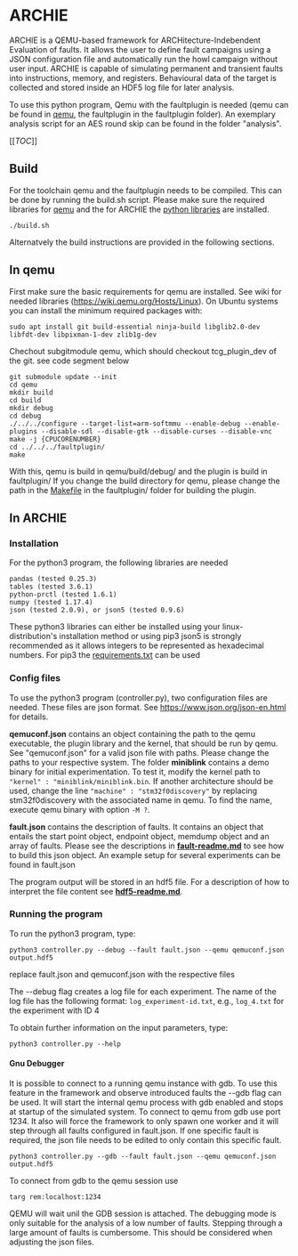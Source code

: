 # ARCHIE

ARCHIE is a QEMU-based framework for ARCHitecture-Indebendent Evaluation of faults.
It allows the user to define fault campaigns using a JSON configuration file and automatically run the howl campaign without user input.
ARCHIE is capable of simulating permanent and transient faults into instructions, memory, and registers.
Behavioural data of the target is collected and stored inside an HDF5 log file for later analysis.

To use this python program, Qemu with the faultplugin is needed (qemu can be found in [qemu](https://github.com/tibersam/archie-qemu), the faultplugin in the faultplugin folder).
An exemplary analysis script for an AES round skip can be found in the folder "analysis".

[[_TOC_]]

## Build

For the toolchain qemu and the faultplugin needs to be compiled. This can be done by running the build.sh script.
Please make sure the required libraries for [qemu](https://wiki.qemu.org/Hosts/Linux) and the for ARCHIE the [python libraries](#installation) are installed.
```
./build.sh
```
Alternatvely the build instructions are provided in the following sections.

## In qemu

First make sure the basic requirements for qemu are installed. See wiki for needed libraries (https://wiki.qemu.org/Hosts/Linux).
On Ubuntu systems you can install the minimum required packages with:
```
sudo apt install git build-essential ninja-build libglib2.0-dev libfdt-dev libpixman-1-dev zlib1g-dev
```

Chechout subgitmodule qemu, which should checkout tcg_plugin_dev of the git. see code segment below

```
git submodule update --init
cd qemu
mkdir build
cd build
mkdir debug
cd debug
./../../configure --target-list=arm-softmmu --enable-debug --enable-plugins --disable-sdl --disable-gtk --disable-curses --disable-vnc
make -j {CPUCORENUMBER}
cd ../../../faultplugin/
make
```

With this, qemu is build in qemu/build/debug/ and the plugin is build in faultplugin/
If you change the build directory for qemu, please change the path in the [Makefile](faultplugin/Makefile) in the faultplugin/ folder for building the plugin.

## In ARCHIE

### Installation

For the python3 program, the following libraries are needed
```
pandas (tested 0.25.3)
tables (tested 3.6.1)
python-prctl (tested 1.6.1)
numpy (tested 1.17.4)
json (tested 2.0.9), or json5 (tested 0.9.6)
```
These python3 libraries can either be installed using your linux-distribution's installation method or using pip3 
json5 is strongly recommended as it allows integers to be represented as hexadecimal numbers.
For pip3 the [requirements.txt](requirements.txt) can be used
### Config files

To use the python3 program (controller.py), two configuration files are needed. These files are json format. See https://www.json.org/json-en.html for details.

**qemuconf.json** contains an object containing the path to the qemu executable, the plugin library and the kernel, that should be run by qemu. See "qemuconf.json" for a valid json file with paths. Please change the paths to your respective system. The folder **miniblink** contains a demo binary for initial experimentation. To test it, modify the kernel path to ``"kernel" : "miniblink/miniblink.bin``. If another architecture should be used, change the line ``"machine" : "stm32f0discovery"`` by replacing stm32f0discovery with the associated name in qemu. To find the name, execute qemu binary with option ``-M ?``.

**fault.json** contains the description of faults. It contains an object that entails the start point object, endpoint object, memdump object and an array of faults. 
Please see the descriptions in [**fault-readme.md**](fault-readme.md) to see how to build this json object. An example setup for several experiments can be found in fault.json

The program output will be stored in an hdf5 file. For a description of how to interpret the file content see [**hdf5-readme.md**](hdf5-readme.md).

### Running the program

To run the python3 program, type:
```
python3 controller.py --debug --fault fault.json --qemu qemuconf.json output.hdf5
```
replace fault.json and qemuconf.json with the respective files

The --debug flag creates a log file for each experiment. The name of the log file has the following format: ``log_experiment-id.txt``, e.g., ``log_4.txt`` for the experiment with ID 4

To obtain further information on the input parameters, type:
```
python3 controller.py --help
```

#### Gnu Debugger

It is possible to connect to a running qemu instance with gdb. To use this feature in the framework and observe introduced faults the --gdb flag can be used.
It will start the internal qemu process with gdb enabled and stops at startup of the simulated system. To connect to qemu from gdb use port 1234.
It also will force the framework to only spawn one worker and it will step through all faults configured in fault.json. If one specific fault is required,
 the json file needs to be edited to only contain this specific fault.
```
python3 controller.py --gdb --fault fault.json --qemu qemuconf.json output.hdf5
```
To connect from gdb to the qemu session use
```
targ rem:localhost:1234
```
QEMU will wait unil the GDB session is attached. The debugging mode is only suitable for the analysis of a low number of faults. Stepping through a large amount of faults is cumbersome. This should be considered when adjusting the json files.

